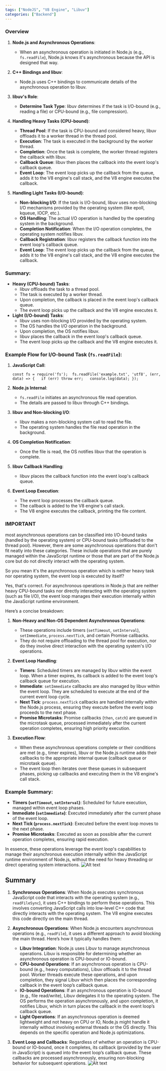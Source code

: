 ```yaml
---
tags: ["NodeJS", "V8 Engine", "Libuv"]
categories: ["Backend"]
---
```


### Overview

1. **Node.js and Asynchronous Operations**:

   - When an asynchronous operation is initiated in Node.js (e.g., `fs.readFile`), Node.js knows it's asynchronous because the API is designed that way.

2. **C++ Bindings and libuv**:

   - Node.js uses C++ bindings to communicate details of the asynchronous operation to libuv.

3. **libuv's Role**:

   - **Determine Task Type**: libuv determines if the task is I/O-bound (e.g., reading a file) or CPU-bound (e.g., file compression).

4. **Handling Heavy Tasks (CPU-bound)**:

   - **Thread Pool**: If the task is CPU-bound and considered heavy, libuv offloads it to a worker thread in the thread pool.
   - **Execution**: The task is executed in the background by the worker thread.
   - **Completion**: Once the task is complete, the worker thread registers the callback with libuv.
   - **Callback Queue**: libuv then places the callback into the event loop's callback queue.
   - **Event Loop**: The event loop picks up the callback from the queue, adds it to the V8 engine's call stack, and the V8 engine executes the callback.

5. **Handling Light Tasks (I/O-bound)**:

   - **Non-blocking I/O**: If the task is I/O-bound, libuv uses non-blocking I/O mechanisms provided by the operating system (like epoll, kqueue, IOCP, etc.).
   - **OS Handling**: The actual I/O operation is handled by the operating system in the background.
   - **Completion Notification**: When the I/O operation completes, the operating system notifies libuv.
   - **Callback Registration**: libuv registers the callback function into the event loop's callback queue.
   - **Event Loop**: The event loop picks up the callback from the queue, adds it to the V8 engine's call stack, and the V8 engine executes the callback.

### Summary:

- **Heavy (CPU-bound) Tasks**:
  - libuv offloads the task to a thread pool.
  - The task is executed by a worker thread.
  - Upon completion, the callback is placed in the event loop's callback queue.
  - The event loop picks up the callback and the V8 engine executes it.
- **Light (I/O-bound) Tasks**:
  - libuv uses non-blocking I/O provided by the operating system.
  - The OS handles the I/O operation in the background.
  - Upon completion, the OS notifies libuv.
  - libuv places the callback in the event loop's callback queue.
  - The event loop picks up the callback and the V8 engine executes it.

### Example Flow for I/O-bound Task (`fs.readFile`):

1. **JavaScript Call**:

   `const fs = require('fs');  fs.readFile('example.txt', 'utf8', (err, data) => {   if (err) throw err;   console.log(data); });`

2. **Node.js Internal**:

   - `fs.readFile` initiates an asynchronous file read operation.
   - The details are passed to libuv through C++ bindings.

3. **libuv and Non-blocking I/O**:

   - libuv makes a non-blocking system call to read the file.
   - The operating system handles the file read operation in the background.

4. **OS Completion Notification**:

   - Once the file is read, the OS notifies libuv that the operation is complete.

5. **libuv Callback Handling**:

   - libuv places the callback function into the event loop's callback queue.

6. **Event Loop Execution**:

   - The event loop processes the callback queue.
   - The callback is added to the V8 engine's call stack.
   - The V8 engine executes the callback, printing the file content.

### IMPORTANT

most asynchronous operations can be classified into I/O-bound tasks (handled by the operating system) or CPU-bound tasks (offloaded to the thread pool). However, there are some asynchronous operations that don't fit neatly into these categories. These include operations that are purely managed within the JavaScript runtime or those that are part of the Node.js core but do not directly interact with the operating system.

So you mean it's the asynchronous operation which is neither heavy task nor operating system, the event loop is executed by itself?

Yes, that's correct. For asynchronous operations in Node.js that are neither heavy CPU-bound tasks nor directly interacting with the operating system (such as file I/O), the event loop manages their execution internally within the JavaScript runtime environment.

Here’s a concise breakdown:

1. **Non-Heavy and Non-OS Dependent Asynchronous Operations**:

   - These operations include timers (`setTimeout`, `setInterval`), `setImmediate`, `process.nextTick`, and certain Promise callbacks.
   - They do not require offloading to the thread pool for execution, nor do they involve direct interaction with the operating system's I/O operations.

2. **Event Loop Handling**:

   - **Timers**: Scheduled timers are managed by libuv within the event loop. When a timer expires, its callback is added to the event loop's callback queue for execution.
   - **Immediate**: `setImmediate` callbacks are also managed by libuv within the event loop. They are scheduled to execute at the end of the current event loop cycle.
   - **Next Tick**: `process.nextTick` callbacks are handled internally within the Node.js process, ensuring they execute before the event loop proceeds to the next phase.
   - **Promise Microtasks**: Promise callbacks (`then`, `catch`) are queued in the microtask queue, processed immediately after the current operation completes, ensuring high priority execution.

3. **Execution Flow**:

   - When these asynchronous operations complete or their conditions are met (e.g., timer expires), libuv or the Node.js runtime adds their callbacks to the appropriate internal queue (callback queue or microtask queue).
   - The event loop then iterates over these queues in subsequent phases, picking up callbacks and executing them in the V8 engine's call stack.

### Example Summary:

- **Timers (`setTimeout`, `setInterval`)**: Scheduled for future execution, managed within event loop phases.
- **Immediate (`setImmediate`)**: Executed immediately after the current phase of the event loop.
- **Next Tick (`process.nextTick`)**: Executed before the event loop moves to the next phase.
- **Promise Microtasks**: Executed as soon as possible after the current operation completes, ensuring rapid execution.

In essence, these operations leverage the event loop's capabilities to manage their asynchronous execution internally within the JavaScript runtime environment of Node.js, without the need for heavy threading or direct operating system interactions.
![Alt text](./../Pasted%20image%2020240620021649.png)

## Summary

1. **Synchronous Operations**: When Node.js executes synchronous JavaScript code that interacts with the operating system (e.g., `readFileSync`), it uses C++ bindings to perform these operations. This involves converting JavaScript calls into low-level C++ code that directly interacts with the operating system. The V8 engine executes this code directly on the main thread.
2. **Asynchronous Operations**: When Node.js encounters asynchronous operations (e.g., `readFile`), it uses a different approach to avoid blocking the main thread. Here’s how it typically handles them:

   - **Libuv Integration**: Node.js uses Libuv to manage asynchronous operations. Libuv is responsible for determining whether an asynchronous operation is CPU-bound or IO-bound.
   - **CPU-bound Operations**: If an asynchronous operation is CPU-bound (e.g., heavy computations), Libuv offloads it to the thread pool. Worker threads execute these operations, and upon completion, they signal Libuv which then places the corresponding callback in the event loop’s callback queue.
   - **IO-bound Operations**: If an asynchronous operation is IO-bound (e.g., file read/write), Libuv delegates it to the operating system. The OS performs the operation asynchronously, and upon completion, it notifies Libuv, which in turn places the callback in the event loop’s callback queue.
   - **Light Operations**: If an asynchronous operation is deemed lightweight and not heavy on CPU or IO, Node.js might handle it internally without involving external threads or the OS directly. This depends on the specific operation and Node.js optimizations.

3. **Event Loop and Callbacks**: Regardless of whether an operation is CPU-bound or IO-bound, once it completes, its callback (provided by the user in JavaScript) is queued into the event loop’s callback queue. These callbacks are processed asynchronously, ensuring non-blocking behavior for subsequent operations.
   ![Alt text](./../Pasted%20image%2020240620125527.png)
